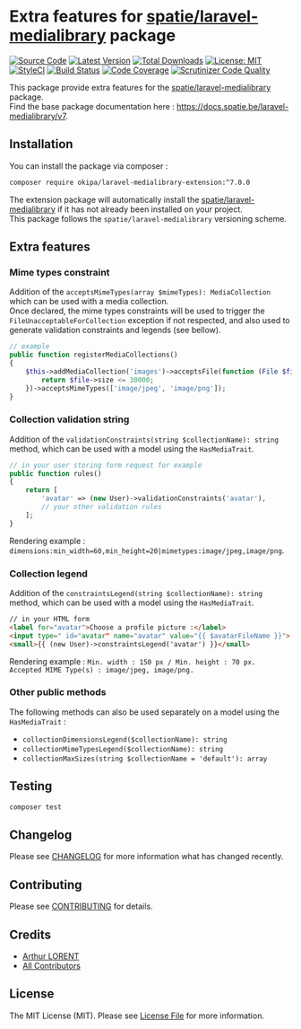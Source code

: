 # Extra features for [spatie/laravel-medialibrary](https://github.com/spatie/laravel-medialibrary) package

[![Source Code](https://img.shields.io/badge/source-okipa/laravel--medialibrary--extension-blue.svg)](https://github.com/Okipa/laravel-medialibrary-extension)
[![Latest Version](https://img.shields.io/packagist/v/okipa/laravel-medialibrary-extension.svg?style=flat-square)](https://packagist.org/packages/okipa/laravel-medialibrary-extension)
[![Total Downloads](https://img.shields.io/packagist/dt/okipa/laravel-medialibrary-extension.svg?style=flat-square)](https://packagist.org/packages/okipa/laravel-medialibrary-extension)
[![License: MIT](https://img.shields.io/badge/License-MIT-blue.svg)](https://opensource.org/licenses/MIT)
[![StyleCI](https://styleci.io/repos/178888702/shield)](https://styleci.io/repos/178888702)
[![Build Status](https://scrutinizer-ci.com/g/Okipa/laravel-medialibrary-extension/badges/build.png?b=master)](https://scrutinizer-ci.com/g/Okipa/laravel-medialibrary-extension/build-status/master)
[![Code Coverage](https://scrutinizer-ci.com/g/Okipa/laravel-medialibrary-extension/badges/coverage.png?b=master)](https://scrutinizer-ci.com/g/Okipa/laravel-medialibrary-extension/?branch=master)
[![Scrutinizer Code Quality](https://scrutinizer-ci.com/g/Okipa/laravel-medialibrary-extension/badges/quality-score.png?b=master)](https://scrutinizer-ci.com/g/Okipa/laravel-medialibrary-extension/?branch=master)

This package provide extra features for the [spatie/laravel-medialibrary](https://github.com/spatie/laravel-medialibrary) package.  
Find the base package documentation here : https://docs.spatie.be/laravel-medialibrary/v7.  

## Installation

You can install the package via composer :
```bash
composer require okipa/laravel-medialibrary-extension:^7.0.0
```
The extension package will automatically install the [spatie/laravel-medialibrary](https://github.com/spatie/laravel-medialibrary) if it has not already been installed on your project.  
This package follows the `spatie/laravel-medialibrary` versioning scheme.

## Extra features

### Mime types constraint
Addition of the `acceptsMimeTypes(array $mimeTypes): MediaCollection` which can be used with a media collection.  
Once declared, the mime types constraints will be used to trigger the `FileUnacceptableForCollection` exception if not respected, and also used to generate validation constraints and legends (see bellow).
```php
// example
public function registerMediaCollections()
{
    $this->addMediaCollection('images')->acceptsFile(function (File $file) {
        return $file->size <= 30000;
    })->acceptsMimeTypes(['image/jpeg', 'image/png']);
}
```

### Collection validation string
Addition of the `validationConstraints(string $collectionName): string` method, which can be used with a model using the `HasMediaTrait`.  
```php
// in your user storing form request for example
public function rules()
{
    return [
        'avatar' => (new User)->validationConstraints('avatar'),
        // your other validation rules
    ];
}
```
Rendering example : `dimensions:min_width=60,min_height=20|mimetypes:image/jpeg,image/png`.

### Collection legend
Addition of the `constraintsLegend(string $collectionName): string` method, which can be used with a model using the `HasMediaTrait`.
```html
// in your HTML form
<label for="avatar">Choose a profile picture :</label>
<input type=" id="avatar" name="avatar" value="{{ $avatarFileName }}">
<small>{{ (new User)->constraintsLegend('avatar') }}</small>
```
Rendering example : `Min. width : 150 px / Min. height : 70 px. Accepted MIME Type(s) : image/jpeg, image/png.`

### Other public methods
The following methods can also be used separately on a model using the `HasMediaTrait` :
- `collectionDimensionsLegend($collectionName): string`
- `collectionMimeTypesLegend($collectionName): string`
- `collectionMaxSizes(string $collectionName = 'default'): array`

## Testing

``` bash
composer test
```

## Changelog

Please see [CHANGELOG](CHANGELOG.md) for more information what has changed recently.

## Contributing

Please see [CONTRIBUTING](CONTRIBUTING.md) for details.

## Credits

- [Arthur LORENT](https://github.com/okipa)
- [All Contributors](../../contributors)

## License

The MIT License (MIT). Please see [License File](LICENSE.md) for more information.